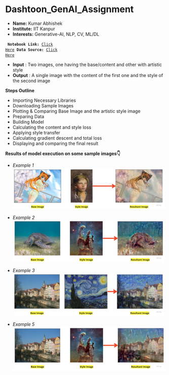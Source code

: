 # Dashtoon_GenAI_Assignment

* **Name:** Kumar Abhishek
* **Institute:** IIT Kanpur
* **Interests:** Generative-AI, NLP, CV, ML/DL

<code> **Notebook Link:** [Click Here](https://colab.research.google.com/drive/1vqg6me0YpLqrZvg3vDFuXgm_30fTCzBa?usp=sharing)
**Data Source:** [Click Here](https://colab.research.google.com/corgiredirector?site=https%3A%2F%2Fcommons.wikimedia.org%2Fwiki%2FMain_Page) </code>

* **Input** : Two images, one having the base/content and other with artistic style
* **Output** : A single image with the content of the first one and the style of the second image

**Steps Outline**

* Importing Necessary Libraries
* Downloading Sample Images
* Plotting & Comparing Base Image and the artistic style image
* Preparing Data
* Building Model
* Calculating the content and style loss
* Applying style transfer
* Calculating gradient descent and total loss
* Displaying and comparing the final result

**Results of model execution on some sample images👇**

* *Example 1*
![Example_1](image_1.jpg)

* *Example 2*
![Example_2](image_2.jpg)

* *Example 3*
![Example_3](image_3.jpg)

* *Example 5*
![Example_5](image_5.jpg)

